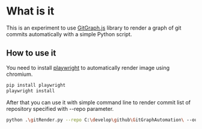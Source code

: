 # What is it

This is an experiment to use [GitGraph.js](https://gitgraphjs.com/#0) library to render a graph of git commits automatically with a simple Python script.

## How to use it

You need to install [playwright](https://playwright.dev/python/docs/intro/) to automatically render image using chromium.

```bash
pip install playwright
playwright install
```

After that you can use it with simple command line to render commit list of repository specified with --repo parameter.

```bash
python .\gitRender.py --repo C:\develop\github\GitGraphAutomation\ --outhtml c:\temp\render.html --renderpng c:\temp\render.png
```